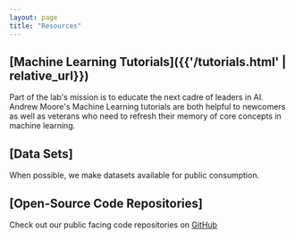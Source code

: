 ```yaml
---
layout: page
title: "Resources"
---
```


## [Machine Learning Tutorials]({{'/tutorials.html' | relative_url}})

Part of the lab's mission is to educate the next cadre of leaders in AI.  Andrew Moore's Machine Learning tutorials are both helpful to newcomers as well as veterans who need to refresh their memory of core concepts in machine learning.

## [Data Sets]

When possible, we make datasets available for public consumption.

## [Open-Source Code Repositories]

Check out our public facing code repositories on [GitHub](https://github.com/autonlab)


